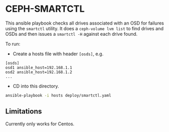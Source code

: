 # CEPH-SMARTCTL

This ansible playbook checks all drives associated with an OSD for
failures using the `smartctl` utility. It does a `ceph-volume lvm list`
to find drives and OSDs and then issues a `smartctl -H` against each
drive found.

To run:

* Create a hosts file with header `[osds]`, e.g.

```
[osds]
osd1 ansible_host=192.168.1.1
osd2 ansible_host=192.168.1.2
...
```

* CD into this directory.

```bash
ansible-playbook -i hosts deploy/smartctl.yaml
```

## Limitations

Currently only works for Centos.